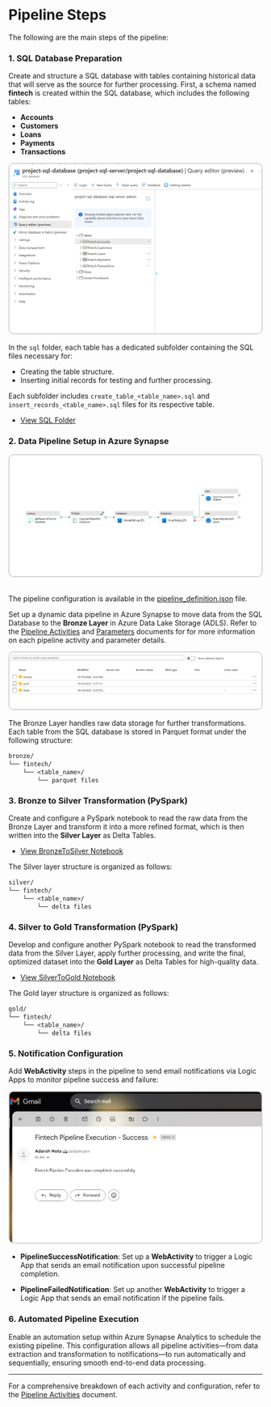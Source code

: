# Pipeline Steps

The following are the main steps of the pipeline:

### 1. SQL Database Preparation

Create and structure a SQL database with tables containing historical data that will serve as the source for further processing. First, a schema named **fintech** is created within the SQL database, which includes the following tables:

- **Accounts**
- **Customers**
- **Loans**
- **Payments**
- **Transactions**

<img src="../assets/images/sql_database_tables.png" alt="SQL Database Tables" style="border: 2px solid #d3d3d3; border-radius: 10px;" width="500">

In the `sql` folder, each table has a dedicated subfolder containing the SQL files necessary for:
- Creating the table structure.
- Inserting initial records for testing and further processing.

Each subfolder includes `create_table_<table_name>.sql` and `insert_records_<table_name>.sql` files for its respective table. 

   - [View SQL Folder](../sql/)

### 2. Data Pipeline Setup in Azure Synapse

<img src="../assets/images/fintech_pipeline.png" alt="SQL Database Tables" style="border: 2px solid #d3d3d3; border-radius: 10px;" width="500">
<br></br>

The pipeline configuration is available in the [pipeline_definition.json](../src/pipeline/pipeline_definition.json) file.

Set up a dynamic data pipeline in Azure Synapse to move data from the SQL Database to the **Bronze Layer** in Azure Data Lake Storage (ADLS). Refer to the [Pipeline Activities](Pipeline_Activities.md) and [Parameters](Parameters.md) documents for for more information on each pipeline activity and parameter details.

<img src="../assets/images/storage_account_layers.png" alt="SQL Database Tables" style="border: 2px solid #d3d3d3; border-radius: 10px;" width="500">

The Bronze Layer handles raw data storage for further transformations. Each table from the SQL database is stored in Parquet format under the following structure:

```
bronze/
└── fintech/
    └── <table_name>/
        └── parquet files
```

### 3. Bronze to Silver Transformation (PySpark)

Create and configure a PySpark notebook to read the raw data from the Bronze Layer and transform it into a more refined format, which is then written into the **Silver Layer** as Delta Tables.
   - [View BronzeToSilver Notebook](../notebooks/BronzeToSilver_ETL.ipynb)

The Silver layer structure is organized as follows:

```
silver/
└── fintech/
    └── <table_name>/
        └── delta files
```

### 4. Silver to Gold Transformation (PySpark)

Develop and configure another PySpark notebook to read the transformed data from the Silver Layer, apply further processing, and write the final, optimized dataset into the **Gold Layer** as Delta Tables for high-quality data.
   - [View SilverToGold Notebook](../notebooks/SilverToGold_ETL.ipynb)

The Gold layer structure is organized as follows:

```
gold/
└── fintech/
    └── <table_name>/
        └── delta files
```

### 5. Notification Configuration

Add **WebActivity** steps in the pipeline to send email notifications via Logic Apps to monitor pipeline success and failure:

<img src="../assets/images/email_success.png" alt="SQL Database Tables" style="border: 2px solid #d3d3d3; border-radius: 10px;" width="500">

- **PipelineSuccessNotification**: Set up a **WebActivity** to trigger a Logic App that sends an email notification upon successful pipeline completion.
  
- **PipelineFailedNotification**: Set up another **WebActivity** to trigger a Logic App that sends an email notification if the pipeline fails.

### 6. Automated Pipeline Execution

Enable an automation setup within Azure Synapse Analytics to schedule the existing pipeline. This configuration allows all pipeline activities—from data extraction and transformation to notifications—to run automatically and sequentially, ensuring smooth end-to-end data processing.

---

For a comprehensive breakdown of each activity and configuration, refer to the [Pipeline Activities](Pipeline_Activities.md) document.
